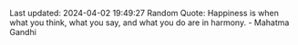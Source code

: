 Last updated: 2024-04-02 19:49:27
Random Quote: Happiness is when what you think, what you say, and what you do are in harmony. - Mahatma Gandhi